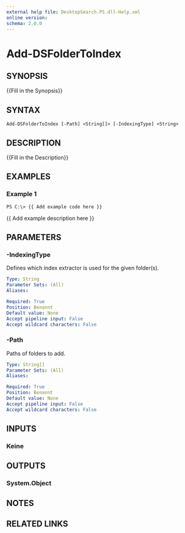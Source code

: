 ```yaml
---
external help file: DesktopSearch.PS.dll-Help.xml
online version: 
schema: 2.0.0
---
```


# Add-DSFolderToIndex

## SYNOPSIS
{{Fill in the Synopsis}}

## SYNTAX

```
Add-DSFolderToIndex [-Path] <String[]> [-IndexingType] <String>
```

## DESCRIPTION
{{Fill in the Description}}

## EXAMPLES

### Example 1
```
PS C:\> {{ Add example code here }}
```

{{ Add example description here }}

## PARAMETERS

### -IndexingType
Defines which index extractor is used for the given folder(s).

```yaml
Type: String
Parameter Sets: (All)
Aliases: 

Required: True
Position: Benannt
Default value: None
Accept pipeline input: False
Accept wildcard characters: False
```

### -Path
Paths of folders to add.

```yaml
Type: String[]
Parameter Sets: (All)
Aliases: 

Required: True
Position: Benannt
Default value: None
Accept pipeline input: False
Accept wildcard characters: False
```

## INPUTS

### Keine

## OUTPUTS

### System.Object

## NOTES

## RELATED LINKS

